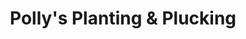 ---
title: "Polly's Planting & Plucking"
url: /harbor-springs/pollys-planting-and-plucking/
shop: garden centre
---